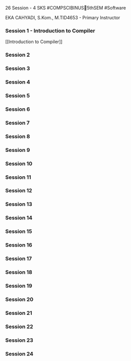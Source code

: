 26 Session - 4 SKS
#COMPSCIBINUS🏫5thSEM #Software 

EKA CAHYADI, S.Kom., 
M.TID4653 - Primary Instructor
### Session 1 - Introduction to Compiler
[[Introduction to Compiler]]






### Session 2
### Session 3
### Session 4
### Session 5
### Session 6
### Session 7
### Session 8
### Session 9
### Session 10
### Session 11
### Session 12
### Session 13
### Session 14
### Session 15
### Session 16
### Session 17
### Session 18
### Session 19
### Session 20
### Session 21
### Session 22
### Session 23
### Session 24
